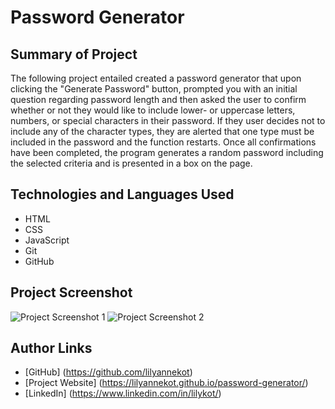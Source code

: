 # Password Generator

## Summary of Project

The following project entailed created a password generator that upon clicking the "Generate Password" button, prompted you with an initial question regarding password length and then asked the user to confirm whether or not they would like to include lower- or uppercase letters, numbers, or special characters in their password. If they user decides not to include any of the character types, they are alerted that one type must be included in the password and the function restarts. Once all confirmations have been completed, the program generates a random password including the selected criteria and is presented in a box on the page.

## Technologies and Languages Used

* HTML
* CSS
* JavaScript
* Git
* GitHub

## Project Screenshot

![Project Screenshot 1](Project%20Screenshot.png)
![Project Screenshot 2](Screen%20Shot%202022-06-24%20at%204.42.06%20PM.png)

## Author Links

* [GitHub] (https://github.com/lilyannekot)
* [Project Website] (https://lilyannekot.github.io/password-generator/)
* [LinkedIn] (https://www.linkedin.com/in/lilykot/)